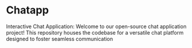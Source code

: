# Chatapp
Interactive Chat Application: Welcome to our open-source chat application project! This repository houses the codebase for a versatile chat platform designed to foster seamless communication
